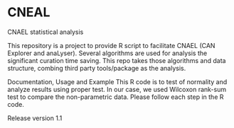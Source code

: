 # CNEAL
CNAEL statistical analysis

This repository is a project to provide R script to facilitate CNAEL (CAN 
Explorer and anaLyser).  Several algorithms are used for analysis the 
significant curation time saving. This repo takes those algorithms and data 
structure, combing third party tools/package as the analysis.

Documentation, Usage and Example
This R code is to test of normality and analyze results using proper test. In 
our case, we used Wilcoxon rank-sum test to compare the non-parametric 
data. Please follow each step in the R code. 

Release version
1.1
